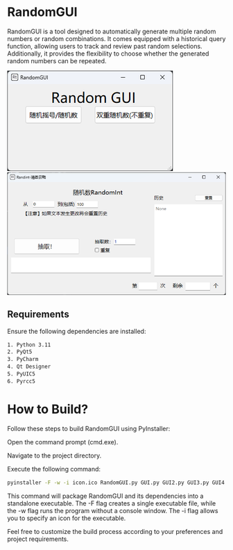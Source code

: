 # RandomGUI

RandomGUI is a tool designed to automatically generate multiple random numbers or random combinations. It comes equipped with a historical query function, allowing users to track and review past random selections. Additionally, it provides the flexibility to choose whether the generated random numbers can be repeated.

![image](https://github.com/WhiteCloudOL/RandomGUI/blob/main/image/r1.png)
![image](https://github.com/WhiteCloudOL/RandomGUI/blob/main/image/r2.png)
## Requirements

Ensure the following dependencies are installed:

```bash
1. Python 3.11
2. PyQt5
3. PyCharm
4. Qt Designer
5. PyUIC5
6. Pyrcc5
```

# How to Build?
Follow these steps to build RandomGUI using PyInstaller:

Open the command prompt (cmd.exe).

Navigate to the project directory.

Execute the following command:

```bash
pyinstaller -F -w -i icon.ico RandomGUI.py GUI.py GUI2.py GUI3.py GUI4.py qtimage_rc.py
```
This command will package RandomGUI and its dependencies into a standalone executable. The -F flag creates a single executable file, while the -w flag runs the program without a console window. The -i flag allows you to specify an icon for the executable.

Feel free to customize the build process according to your preferences and project requirements.
